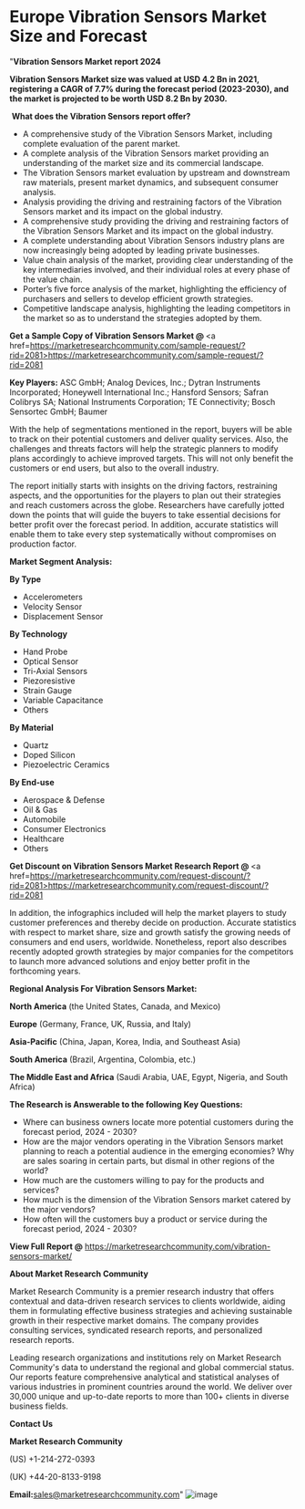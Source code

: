 # Europe Vibration Sensors Market Size and Forecast
"<strong>Vibration Sensors Market report 2024</strong>

<strong>Vibration Sensors Market size was valued at USD 4.2 Bn in 2021, registering a CAGR of 7.7% during the forecast period (2023-2030), and the market is projected to be worth USD 8.2 Bn by 2030.</strong>

 <strong><b>What does the Vibration Sensors report offer?</b></strong>
<ul>
  <li>A comprehensive study of the Vibration Sensors Market, including complete evaluation of the parent market.</li>
  <li>A complete analysis of the Vibration Sensors market providing an understanding of the market size and its commercial landscape.</li>
  <li>The Vibration Sensors market evaluation by upstream and downstream raw materials, present market dynamics, and subsequent consumer analysis.</li>
  <li>Analysis providing the driving and restraining factors of the Vibration Sensors market and its impact on the global industry.</li>
  <li>A comprehensive study providing the driving and restraining factors of the Vibration Sensors Market and its impact on the global industry.</li>
  <li>A complete understanding about Vibration Sensors industry plans are now increasingly being adopted by leading private businesses.</li>
  <li>Value chain analysis of the market, providing clear understanding of the key intermediaries involved, and their individual roles at every phase of the value chain.</li>
  <li>Porter’s five force analysis of the market, highlighting the efficiency of purchasers and sellers to develop efficient growth strategies.</li>
  <li>Competitive landscape analysis, highlighting the leading competitors in the market so as to understand the strategies adopted by them.</li>
</ul>

<strong>Get a Sample Copy of Vibration Sensors Market @ </strong><a href=https://marketresearchcommunity.com/sample-request/?rid=2081><u>https://marketresearchcommunity.com/sample-request/?rid=2081</u></a>

<strong>Key Players:</strong> 
ASC GmbH; Analog Devices, Inc.; Dytran Instruments Incorporated; Honeywell International Inc.; Hansford Sensors; Safran Colibrys SA; National Instruments Corporation; TE Connectivity; Bosch Sensortec GmbH; Baumer

With the help of segmentations mentioned in the report, buyers will be able to track on their potential customers and deliver quality services. Also, the challenges and threats factors will help the strategic planners to modify plans accordingly to achieve improved targets. This will not only benefit the customers or end users, but also to the overall industry.

The report initially starts with insights on the driving factors, restraining aspects, and the opportunities for the players to plan out their strategies and reach customers across the globe. Researchers have carefully jotted down the points that will guide the buyers to take essential decisions for better profit over the forecast period. In addition, accurate statistics will enable them to take every step systematically without compromises on production factor.

<strong>Market Segment Analysis:</strong>



<strong>By Type</strong>
<ul>
 	<li>Accelerometers</li>
 	<li>Velocity Sensor</li>
 	<li>Displacement Sensor</li>
</ul>
<strong>By Technology</strong>
<ul>
 	<li>Hand Probe</li>
 	<li>Optical Sensor</li>
 	<li>Tri-Axial Sensors</li>
 	<li>Piezoresistive</li>
 	<li>Strain Gauge</li>
 	<li>Variable Capacitance</li>
 	<li>Others</li>
</ul>
<strong>By Material</strong>
<ul>
 	<li>Quartz</li>
 	<li>Doped Silicon</li>
 	<li>Piezoelectric Ceramics</li>
</ul>
<strong>By End-use</strong>
<ul>
 	<li>Aerospace &amp; Defense</li>
 	<li>Oil &amp; Gas</li>
 	<li>Automobile</li>
 	<li>Consumer Electronics</li>
 	<li>Healthcare</li>
 	<li>Others</li>
</ul>

<strong>Get Discount on Vibration Sensors Market Research Report @ </b></strong><a href=https://marketresearchcommunity.com/request-discount/?rid=2081><u>https://marketresearchcommunity.com/request-discount/?rid=2081</u></a>

In addition, the infographics included will help the market players to study customer preferences and thereby decide on production. Accurate statistics with respect to market share, size and growth satisfy the growing needs of consumers and end users, worldwide. Nonetheless, report also describes recently adopted growth strategies by major companies for the competitors to launch more advanced solutions and enjoy better profit in the forthcoming years.

<strong>Regional Analysis For Vibration Sensors Market:</strong>

<strong>North America</strong> (the United States, Canada, and Mexico)

<strong>Europe</strong> (Germany, France, UK, Russia, and Italy)

<strong>Asia-Pacific</strong> (China, Japan, Korea, India, and Southeast Asia)

<strong>South America</strong> (Brazil, Argentina, Colombia, etc.)

<strong>The Middle East and Africa</strong> (Saudi Arabia, UAE, Egypt, Nigeria, and South Africa)

<strong>The Research is Answerable to the following Key Questions:</strong>
<ul>
 	<li>Where can business owners locate more potential customers during the forecast period, 2024 - 2030?</li>
 	<li>How are the major vendors operating in the Vibration Sensors market planning to reach a potential audience in the emerging economies? Why are sales soaring in certain parts, but dismal in other regions of the world?</li>
 	<li>How much are the customers willing to pay for the products and services?</li>
 	<li>How much is the dimension of the Vibration Sensors market catered by the major vendors?</li>
 	<li>How often will the customers buy a product or service during the forecast period, 2024 - 2030?</li>
</ul>

<strong>View Full Report @</strong> <a href=https://marketresearchcommunity.com/vibration-sensors-market/>https://marketresearchcommunity.com/vibration-sensors-market/</a>

<strong>About Market Research Community</strong>

Market Research Community is a premier research industry that offers contextual and data-driven research services to clients worldwide, aiding them in formulating effective business strategies and achieving sustainable growth in their respective market domains. The company provides consulting services, syndicated research reports, and personalized research reports.

Leading research organizations and institutions rely on Market Research Community's data to understand the regional and global commercial status. Our reports feature comprehensive analytical and statistical analyses of various industries in prominent countries around the world. We deliver over 30,000 unique and up-to-date reports to more than 100+ clients in diverse business fields.

<strong>Contact Us</strong>

<strong>Market Research Community</strong>

(US) +1-214-272-0393

(UK) +44-20-8133-9198

<strong>Email:</strong>sales@marketresearchcommunity.com"
![image](https://github.com/krutikad1522/marketresearchcommunity/assets/158283933/3ad0e883-2492-4438-af28-e37c4aee45d4)

